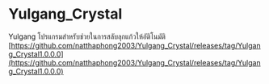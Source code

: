 # Yulgang_Crystal
Yulgang โปรแกรมสำหรับช่วยในการสลับลุกแก้วให้อัติโนมัติ
[https://github.com/natthaphong2003/Yulgang_Crystal/releases/tag/Yulgang_Crystal1.0.0.0](https://github.com/natthaphong2003/Yulgang_Crystal/releases/tag/Yulgang_Crystal1.0.0.0)
